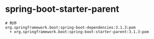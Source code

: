 # spring-boot-starter-parent

```
# 构件
org.springframework.boot:spring-boot-dependencies:3.1.3:pom
  + org.springframework.boot:spring-boot-starter-parent:3.1.3:pom

```
